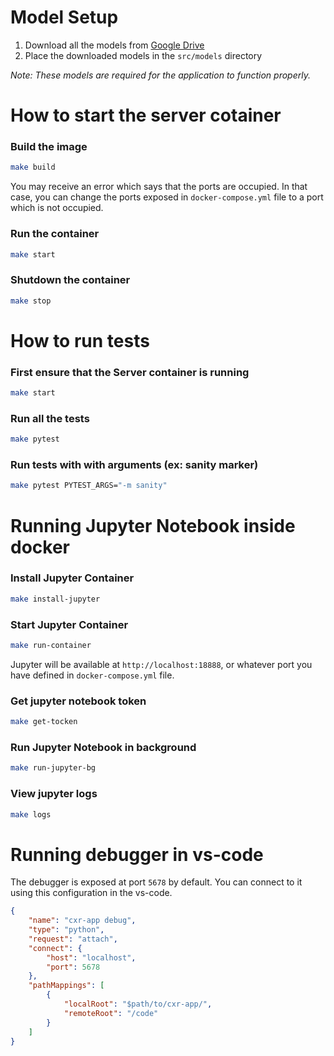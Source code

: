 # Model Setup

1. Download all the models from [Google Drive](https://drive.google.com/drive/folders/1igN-u9_GBYGL_lV-Xe5QrMe2ankuDPVI?usp=sharing)
2. Place the downloaded models in the `src/models` directory

*Note: These models are required for the application to function properly.*

# How to start the server cotainer

### Build the image
```sh
make build
```
You may receive an error which says that the ports are occupied. In that case, you can change the ports exposed in `docker-compose.yml` file to a port which is not occupied.

### Run the container
```sh
make start
```

### Shutdown the container
```sh
make stop
```

# How to run tests

### First ensure that the Server container is running

```sh
make start
```

### Run all the tests

```sh
make pytest
```

### Run tests with with arguments (ex: sanity marker)

```sh
make pytest PYTEST_ARGS="-m sanity"
```
# Running Jupyter Notebook inside docker

### Install Jupyter Container

```sh
make install-jupyter
```

### Start Jupyter Container

```sh
make run-container
```
Jupyter will be available at `http://localhost:18888`, or whatever port you have defined in `docker-compose.yml` file.

### Get jupyter notebook token

```sh
make get-tocken
```

### Run Jupyter Notebook in background

```sh
make run-jupyter-bg
```

### View jupyter logs

```sh
make logs
```

# Running debugger in vs-code

The debugger is exposed at port `5678` by default. You can connect to it using this configuration in the vs-code.

```json
{
    "name": "cxr-app debug",
    "type": "python",
    "request": "attach",
    "connect": {
        "host": "localhost",
        "port": 5678
    },
    "pathMappings": [
        {
            "localRoot": "$path/to/cxr-app/",
            "remoteRoot": "/code"
        }
    ]
}
```